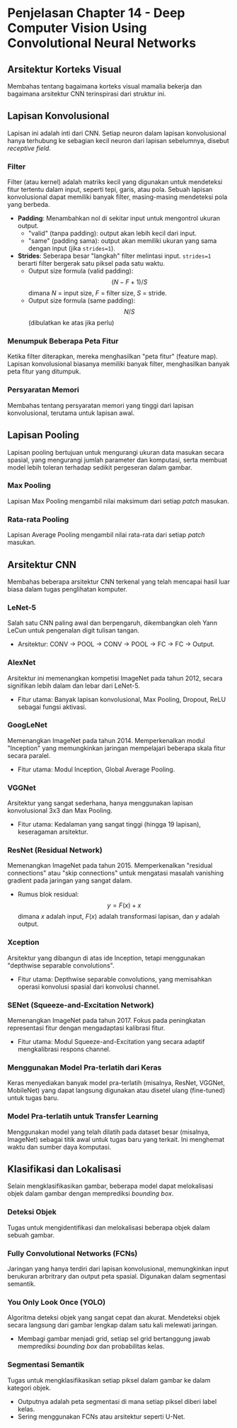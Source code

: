 # Penjelasan Chapter 14 - Deep Computer Vision Using Convolutional Neural Networks

## Arsitektur Korteks Visual
Membahas tentang bagaimana korteks visual mamalia bekerja dan bagaimana arsitektur CNN terinspirasi dari struktur ini.

## Lapisan Konvolusional
Lapisan ini adalah inti dari CNN. Setiap neuron dalam lapisan konvolusional hanya terhubung ke sebagian kecil neuron dari lapisan sebelumnya, disebut *receptive field*.

### Filter
Filter (atau kernel) adalah matriks kecil yang digunakan untuk mendeteksi fitur tertentu dalam input, seperti tepi, garis, atau pola. Sebuah lapisan konvolusional dapat memiliki banyak filter, masing-masing mendeteksi pola yang berbeda.
* **Padding**: Menambahkan nol di sekitar input untuk mengontrol ukuran output.
    * "valid" (tanpa padding): output akan lebih kecil dari input.
    * "same" (padding sama): output akan memiliki ukuran yang sama dengan input (jika `strides=1`).
* **Strides**: Seberapa besar "langkah" filter melintasi input. `strides=1` berarti filter bergerak satu piksel pada satu waktu.
    * Output size formula (valid padding):
        $$(N - F + 1) / S$$
        dimana $N$ = input size, $F$ = filter size, $S$ = stride.
    * Output size formula (same padding):
        $$N / S$$
        (dibulatkan ke atas jika perlu)

### Menumpuk Beberapa Peta Fitur
Ketika filter diterapkan, mereka menghasilkan "peta fitur" (feature map). Lapisan konvolusional biasanya memiliki banyak filter, menghasilkan banyak peta fitur yang ditumpuk.

### Persyaratan Memori
Membahas tentang persyaratan memori yang tinggi dari lapisan konvolusional, terutama untuk lapisan awal.

## Lapisan Pooling
Lapisan pooling bertujuan untuk mengurangi ukuran data masukan secara spasial, yang mengurangi jumlah parameter dan komputasi, serta membuat model lebih toleran terhadap sedikit pergeseran dalam gambar.

### Max Pooling
Lapisan Max Pooling mengambil nilai maksimum dari setiap *patch* masukan.

### Rata-rata Pooling
Lapisan Average Pooling mengambil nilai rata-rata dari setiap *patch* masukan.

## Arsitektur CNN
Membahas beberapa arsitektur CNN terkenal yang telah mencapai hasil luar biasa dalam tugas penglihatan komputer.

### LeNet-5
Salah satu CNN paling awal dan berpengaruh, dikembangkan oleh Yann LeCun untuk pengenalan digit tulisan tangan.
* Arsitektur: CONV -> POOL -> CONV -> POOL -> FC -> FC -> Output.

### AlexNet
Arsitektur ini memenangkan kompetisi ImageNet pada tahun 2012, secara signifikan lebih dalam dan lebar dari LeNet-5.
* Fitur utama: Banyak lapisan konvolusional, Max Pooling, Dropout, ReLU sebagai fungsi aktivasi.

### GoogLeNet
Memenangkan ImageNet pada tahun 2014. Memperkenalkan modul "Inception" yang memungkinkan jaringan mempelajari beberapa skala fitur secara paralel.
* Fitur utama: Modul Inception, Global Average Pooling.

### VGGNet
Arsitektur yang sangat sederhana, hanya menggunakan lapisan konvolusional 3x3 dan Max Pooling.
* Fitur utama: Kedalaman yang sangat tinggi (hingga 19 lapisan), keseragaman arsitektur.

### ResNet (Residual Network)
Memenangkan ImageNet pada tahun 2015. Memperkenalkan "residual connections" atau "skip connections" untuk mengatasi masalah vanishing gradient pada jaringan yang sangat dalam.
* Rumus blok residual:
    $$y = F(x) + x$$
    dimana $x$ adalah input, $F(x)$ adalah transformasi lapisan, dan $y$ adalah output.

### Xception
Arsitektur yang dibangun di atas ide Inception, tetapi menggunakan "depthwise separable convolutions".
* Fitur utama: Depthwise separable convolutions, yang memisahkan operasi konvolusi spasial dari konvolusi channel.

### SENet (Squeeze-and-Excitation Network)
Memenangkan ImageNet pada tahun 2017. Fokus pada peningkatan representasi fitur dengan mengadaptasi kalibrasi fitur.
* Fitur utama: Modul Squeeze-and-Excitation yang secara adaptif mengkalibrasi respons channel.

### Menggunakan Model Pra-terlatih dari Keras
Keras menyediakan banyak model pra-terlatih (misalnya, ResNet, VGGNet, MobileNet) yang dapat langsung digunakan atau disetel ulang (fine-tuned) untuk tugas baru.

### Model Pra-terlatih untuk Transfer Learning
Menggunakan model yang telah dilatih pada dataset besar (misalnya, ImageNet) sebagai titik awal untuk tugas baru yang terkait. Ini menghemat waktu dan sumber daya komputasi.

## Klasifikasi dan Lokalisasi
Selain mengklasifikasikan gambar, beberapa model dapat melokalisasi objek dalam gambar dengan memprediksi *bounding box*.

### Deteksi Objek
Tugas untuk mengidentifikasi dan melokalisasi beberapa objek dalam sebuah gambar.

### Fully Convolutional Networks (FCNs)
Jaringan yang hanya terdiri dari lapisan konvolusional, memungkinkan input berukuran arbritrary dan output peta spasial. Digunakan dalam segmentasi semantik.

### You Only Look Once (YOLO)
Algoritma deteksi objek yang sangat cepat dan akurat. Mendeteksi objek secara langsung dari gambar lengkap dalam satu kali melewati jaringan.
* Membagi gambar menjadi grid, setiap sel grid bertanggung jawab memprediksi *bounding box* dan probabilitas kelas.

### Segmentasi Semantik
Tugas untuk mengklasifikasikan setiap piksel dalam gambar ke dalam kategori objek.
* Outputnya adalah peta segmentasi di mana setiap piksel diberi label kelas.
* Sering menggunakan FCNs atau arsitektur seperti U-Net.